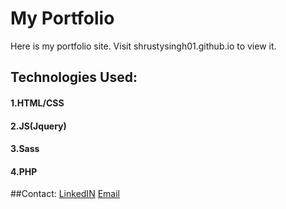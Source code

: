 # My Portfolio
Here is my portfolio site. Visit shrustysingh01.github.io to view it.

## Technologies Used:
#### 1.HTML/CSS
#### 2.JS(Jquery)
#### 3.Sass
#### 4.PHP

##Contact:
[LinkedIN](www.linkedin.com/in/shrustysingh01)
[Email](shrusty7@gmail.com)
